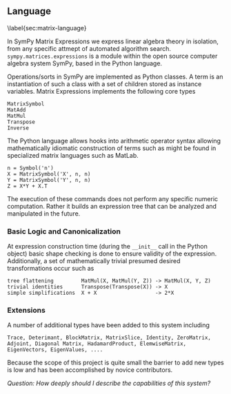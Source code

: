 
Language
--------

\label{sec:matrix-language}

In SymPy Matrix Expressions we express linear algebra theory in isolation, from any specific attmept of automated algorithm search.  `sympy.matrices.expressions` is a module within the open source computer algebra system SymPy, based in the Python language. 

Operations/sorts in SymPy are implemented as Python classes.  A term is an instantiation of such a class with a set of children stored as instance variables.  Matrix Expressions implements the following core types

    MatrixSymbol
    MatAdd
    MatMul
    Transpose
    Inverse

The Python language allows hooks into arithmetic operator syntax allowing mathematically idiomatic construction of terms such as might be found in specialized matrix languages such as MatLab.  
    
    n = Symbol('n')
    X = MatrixSymbol('X', n, n)
    Y = MatrixSymbol('Y', n, n)
    Z = X*Y + X.T

The execution of these commands does not perform any specific numeric computation.  Rather it builds an expression tree that can be analyzed and manipulated in the future.

### Basic Logic and Canonicalization

At expression construction time (during the `__init__` call in the Python object) basic shape checking is done to ensure validity of the expression.  Additionally, a set of mathematically trivial presumed desired transformations occur such as

    tree flattening         MatMul(X, MatMul(Y, Z)) -> MatMul(X, Y, Z)
    trivial identities      Transpose(Transpose(X)) -> X
    simple simplifications  X + X                   -> 2*X

### Extensions

A number of additional types have been added to this system including 

    Trace, Deterimant, BlockMatrix, MatrixSlice, Identity, ZeroMatrix, 
    Adjoint, Diagonal Matrix, HadamardProduct, ElemwiseMatrix, 
    EigenVectors, EigenValues, ....

Because the scope of this project is quite small the barrier to add new types is low and has been accomplished by novice contributors.

*Question:  How deeply should I describe the capabilities of this system?*


